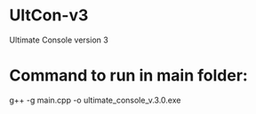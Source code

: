 # UltCon-v3
Ultimate Console version 3
# Command to run in main folder:
g++ -g main.cpp -o ultimate_console_v.3.0.exe
